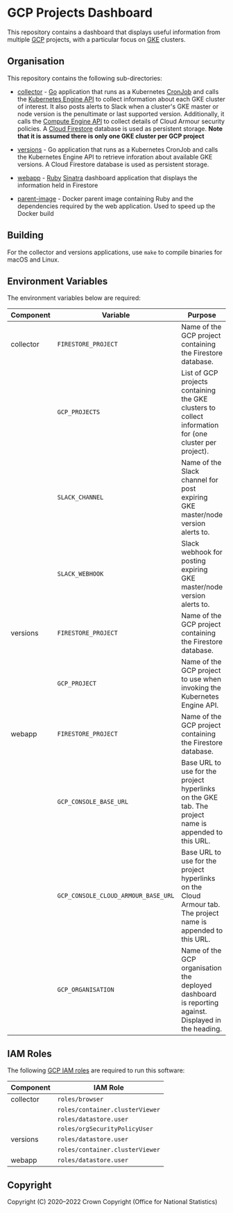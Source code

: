 # GCP Projects Dashboard
This repository contains a dashboard that displays useful information from multiple [GCP](https://cloud.google.com/) projects, with a particular focus on [GKE](https://cloud.google.com/kubernetes-engine) clusters.

## Organisation
This repository contains the following sub-directories:

* [collector](https://github.com/ONSdigital/gcp-projects-dashboard/tree/master/collector) - [Go](https://golang.org/) application that runs as a Kubernetes [CronJob](https://kubernetes.io/docs/concepts/workloads/controllers/cron-jobs/) and calls the [Kubernetes Engine API](https://cloud.google.com/kubernetes-engine/docs/reference/rest) to collect information about each GKE cluster of interest. It also posts alerts to Slack when a cluster's GKE master or node version is the penultimate or last supported version. Additionally, it calls the [Compute Engine API](https://cloud.google.com/compute/docs/reference/rest/v1) to collect details of Cloud Armour security policies. A [Cloud Firestore](https://cloud.google.com/firestore/) database is used as persistent storage. **Note that it is assumed there is only one GKE cluster per GCP project**

* [versions](https://github.com/ONSdigital/gcp-projects-dashboard/tree/master/versions) - Go application that runs as a Kubernetes CronJob and calls the Kubernetes Engine API to retrieve inforation about available GKE versions. A Cloud Firestore database is used as persistent storage.

* [webapp](https://github.com/ONSdigital/gcp-projects-dashboard/tree/master/webapp) - [Ruby](https://ruby-lang.org/) [Sinatra](http://sinatrarb.com/) dashboard application that displays the information held in Firestore

* [parent-image](https://github.com/ONSdigital/gcp-projects-dashboard/tree/master/webapp-parent-image) - Docker parent image containing Ruby and the dependencies required by the web application. Used to speed up the Docker build

## Building
For the collector and versions applications, use `make` to compile binaries for macOS and Linux.

## Environment Variables
The environment variables below are required:

| Component | Variable                            | Purpose                                                                                                       |
|-----------|-------------------------------------|---------------------------------------------------------------------------------------------------------------|
| collector | `FIRESTORE_PROJECT`                 | Name of the GCP project containing the Firestore database.                                                    |
|           | `GCP_PROJECTS`                      | List of GCP projects containing the GKE clusters to collect information for (one cluster per project).        |
|           | `SLACK_CHANNEL`                     | Name of the Slack channel for post expiring GKE master/node version alerts to.                                |
|           | `SLACK_WEBHOOK`                     | Slack webhook for posting expiring GKE master/node version alerts to.                                         |
| versions  | `FIRESTORE_PROJECT`                 | Name of the GCP project containing the Firestore database.                                                    |
|           | `GCP_PROJECT`                       | Name of the GCP project to use when invoking the Kubernetes Engine API.                                       |
| webapp    | `FIRESTORE_PROJECT`                 | Name of the GCP project containing the Firestore database.                                                    |
|           | `GCP_CONSOLE_BASE_URL`              | Base URL to use for the project hyperlinks on the GKE tab. The project name is appended to this URL.          |
|           | `GCP_CONSOLE_CLOUD_ARMOUR_BASE_URL` | Base URL to use for the project hyperlinks on the Cloud Armour tab. The project name is appended to this URL. |
|           | `GCP_ORGANISATION`                  | Name of the GCP organisation the deployed dashboard is reporting against. Displayed in the heading.           |

## IAM Roles
The following [GCP IAM roles](https://cloud.google.com/iam/docs/understanding-roles) are required to run this software:

| Component | IAM Role                        |
|-----------|---------------------------------|
| collector | `roles/browser`                 |
|           | `roles/container.clusterViewer` |
|           | `roles/datastore.user`          |
|           | `roles/orgSecurityPolicyUser`   |
| versions  | `roles/datastore.user`          |
|           | `roles/container.clusterViewer` |
| webapp    | `roles/datastore.user`          |

## Copyright
Copyright (C) 2020&ndash;2022 Crown Copyright (Office for National Statistics)
